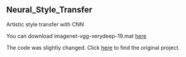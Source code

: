 ## Neural_Style_Transfer
Artistic style transfer with CNN 

You can download imagenet-vgg-verydeep-19.mat [here](http://www.vlfeat.org/matconvnet/pretrained/)

The code was slightly changed. Click [here](https://github.com/cysmith/neural-style-tf) to find the original project.
